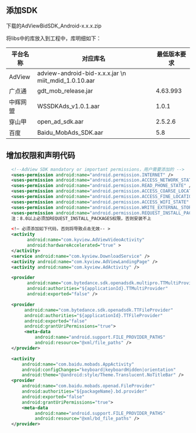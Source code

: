## 添加SDK
  下载的AdViewBidSDK_Android-x.x.x.zip
  
  将libs中的库放入到工程中，库明细如下：
  
  |     平台名称    | 对应库名         |   最低版本要求  |
  |----------------|----------------|---------------|
  | AdView         | adview-android-bid-x.x.x.jar \n miit_mdid_1.0.10.aar       |  |
  | 广点通          | gdt_mob_release.jar       | 4.63.993 |
  | 中辉网盟        | WSSDKAds_v1.0.1.aar    | 1.0.1 |  
  | 穿山甲          | open_ad_sdk.aar    | 2.5.2.6 |  
  |      百度      | Baidu_MobAds_SDK.aar    | 5.8 |  

## 增加权限和声明代码

```xml
  <!--AdView SDK mandatory or important permissions，用户需要添加的 -->
  <uses-permission android:name="android.permission.INTERNET" />
  <uses-permission android:name="android.permission.ACCESS_NETWORK_STATE" />
  <uses-permission android:name="android.permission.READ_PHONE_STATE" />
  <uses-permission android:name="android.permission.ACCESS_COARSE_LOCATION"/>
  <uses-permission android:name="android.permission.ACCESS_FINE_LOCATION"/>
  <uses-permission android:name="android.permission.ACCESS_WIFI_STATE" />
  <uses-permission android:name="android.permission.WRITE_EXTERNAL_STORAGE" />
  <uses-permission android:name="android.permission.REQUEST_INSTALL_PACKAGES"/>
  注：8.0以上必须加REQUEST_INSTALL_PACKAGES权限，否则安装不上

  <!— 必须添加如下代码，否则将导致点击无效-- >
  <activity
        android:name="com.kyview.AdViewVideoActivity"                            android:configChanges="keyboard|keyboardHidden|orientation|screenLayout|uiMode|screenSize|smallestScreenSize"
        android:hardwareAccelerated="true" >
  </activity> 
  <service android:name="com.kyview.DownloadService" />
  <activity android:name="com.kyview.AdViewLandingPage" />
  <activity android:name="com.kyview.AdActivity" />

  <provider
        android:name="com.bytedance.sdk.openadsdk.multipro.TTMultiProvider"
        android:authorities="${applicationId}.TTMultiProvider"
        android:exported="false" />

  <provider
       android:name="com.bytedance.sdk.openadsdk.TTFileProvider"
       android:authorities="${applicationId}.TTFileProvider"
       android:exported="false"
       android:grantUriPermissions="true">
       <meta-data
           android:name="android.support.FILE_PROVIDER_PATHS"
           android:resource="@xml/file_paths" />
  </provider>

  <activity
      android:name="com.baidu.mobads.AppActivity"
      android:configChanges="keyboard|keyboardHidden|orientation"
      android:theme="@android:style/Theme.Translucent.NoTitleBar" />
  <provider
      android:name="com.baidu.mobads.openad.FileProvider"
      android:authorities="${packageName}.bd.provider"
      android:exported="false"
      android:grantUriPermissions="true">
      <meta-data
           android:name="android.support.FILE_PROVIDER_PATHS"
           android:resource="@xml/bd_file_paths" />
  </provider>
```
